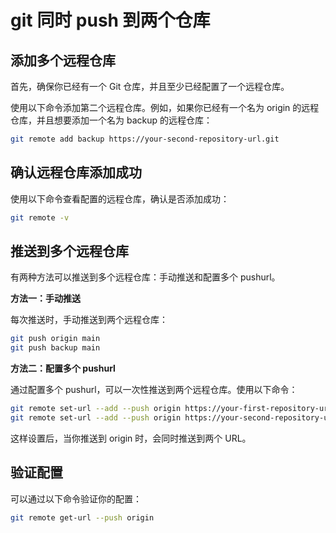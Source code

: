 # git 同时 push 到两个仓库

## 添加多个远程仓库

首先，确保你已经有一个 Git 仓库，并且至少已经配置了一个远程仓库。

使用以下命令添加第二个远程仓库。例如，如果你已经有一个名为 origin 的远程仓库，并且想要添加一个名为 backup 的远程仓库：

```bash
git remote add backup https://your-second-repository-url.git
```

## 确认远程仓库添加成功

使用以下命令查看配置的远程仓库，确认是否添加成功：

```bash
git remote -v
```

## 推送到多个远程仓库

有两种方法可以推送到多个远程仓库：手动推送和配置多个 pushurl。

**方法一：手动推送**

每次推送时，手动推送到两个远程仓库：

```bash
git push origin main
git push backup main
```

**方法二：配置多个 pushurl**

通过配置多个 pushurl，可以一次性推送到两个远程仓库。使用以下命令：

```bash
git remote set-url --add --push origin https://your-first-repository-url.git
git remote set-url --add --push origin https://your-second-repository-url.git
```
这样设置后，当你推送到 origin 时，会同时推送到两个 URL。

## 验证配置

可以通过以下命令验证你的配置：

```bash
git remote get-url --push origin
```